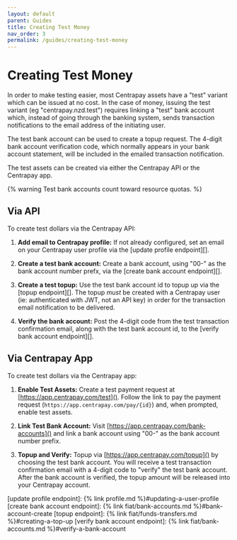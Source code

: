 ```yaml
---
layout: default
parent: Guides
title: Creating Test Money
nav_order: 3
permalink: /guides/creating-test-money
---
```


# Creating Test Money

In order to make testing easier, most Centrapay assets have a "test" variant
which can be issued at no cost. In the case of money, issuing the test variant
(eg "centrapay.nzd.test") requires linking a "test" bank account which, instead
of going through the banking system, sends transaction notifications to the
email address of the initiating user.

The test bank account can be used to create a topup request. The 4-digit bank
account verification code, which normally appears in your bank account
statement, will be included in the emailed transaction notification.

The test assets can be created via either the Centrapay API or the Centrapay
app.

{% warning Test bank accounts count toward resource quotas. %}


## Via API

To create test dollars via the Centrapay API:

1. **Add email to Centrapay profile:** If not already configured, set an email
   on your Centrapay user profile via the [update profile endpoint][].

2. **Create a test bank account:** Create a bank account, using "00-" as the
   bank account number prefx, via the [create bank account endpoint][].

3. **Create a test topup:** Use the test bank account id to topup up via the
   [topup endpoint][]. The topup *must* be created with a Centrapay user (ie:
   authenticated with JWT, not an API key) in order for the transaction email
   notification to be delivered.

4. **Verify the bank account:** Post the 4-digit code from the test transaction
   confirmation email, along with the test bank account id, to the
   [verify bank account endpoint][].


## Via Centrapay App

To create test dollars via the Centrapay app:

1. **Enable Test Assets:** Create a test payment request at
   [https://app.centrapay.com/test](). Follow the link to pay the payment
   request (`https://app.centrapay.com/pay/{id}`) and, when prompted, enable
   test assets.

2. **Link Test Bank Account:** Visit [https://app.centrapay.com/bank-accounts]()
   and link a bank account using "00-" as the bank account number prefix.

3. **Topup and Verify:** Topup via [https://app.centrapay.com/topup]() by
   choosing the test bank account. You will receive a test transaction
   confirmation email with a 4-digit code to "verify" the test bank account.
   After the bank account is verified, the topup amount will be released into
   your Centrapay account.

[update profile endpoint]: {% link profile.md %}#updating-a-user-profile
[create bank account endpoint]: {% link fiat/bank-accounts.md %}#bank-account-create
[topup endpoint]: {% link fiat/funds-transfers.md %}#creating-a-top-up
[verify bank account endpoint]: {% link fiat/bank-accounts.md %}#verify-a-bank-account
